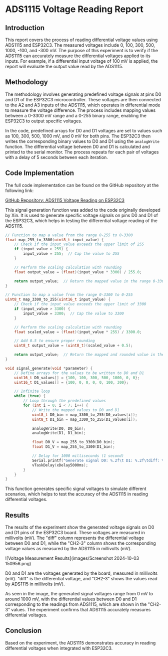 # ADS1115 Voltage Reading Report

## Introduction

This report covers the process of reading differential voltage values using ADS1115 and ESP32C3. The measured voltages include 0, 100, 300, 500, 1000, -100, and -300 mV. The purpose of this experiment is to verify if the ADS1115 can accurately measure the differential voltages applied to its inputs. For example, if a differential input voltage of 100 mV is applied, the report will evaluate the output value read by the ADS1115.

## Methodology

The methodology involves generating predefined voltage signals at pins D0 and D1 of the ESP32C3 microcontroller. These voltages are then connected to the A2 and A3 inputs of the ADS1115, which operates in differential mode to measure the voltage difference. The process includes mapping values between a 0-3300 mV range and a 0-255 binary range, enabling the ESP32C3 to output specific voltages.

In the code, predefined arrays for D0 and D1 voltages are set to values such as 100, 300, 500, 1000 mV, and 0 mV for both pins. The ESP32C3 then writes the corresponding binary values to D0 and D1 using the `analogWrite` function. The differential voltage between D0 and D1 is calculated and printed to the serial monitor. The process repeats for each pair of voltages with a delay of 5 seconds between each iteration.

## Code Implementation

The full code implementation can be found on the GitHub repository at the following link:

[GitHub Repository: ADS1115 Voltage Reading on ESP32C3](https://github.com/Gingerman1996/ADS1115_PT1000.git)

This signal generation function was added to the code originally developed by Xin. It is used to generate specific voltage signals on pins D0 and D1 of the ESP32C3, which helps in testing the differential voltage reading of the ADS1115.

```cpp
// Function to map a value from the range 0-255 to 0-3300
float map_255_to_3300(uint8_t input_value) {
    // Check if the input_value exceeds the upper limit of 255
    if (input_value > 255) {
        input_value = 255;  // Cap the value to 255
    }

    // Perform the scaling calculation with rounding
    float output_value = (float)(input_value * 3300) / 255.0;

    return output_value;  // Return the mapped value in the range 0-3300
}

// Function to map a value from the range 0-3300 to 0-255
uint8_t map_3300_to_255(uint16_t input_value) {
    // Check if the input_value exceeds the upper limit of 3300
    if (input_value > 3300) {
        input_value = 3300;  // Cap the value to 3300
    }

    // Perform the scaling calculation with rounding
    float scaled_value = (float)(input_value * 255) / 3300.0;

    // Add 0.5 to ensure proper rounding
    uint8_t output_value = (uint8_t)(scaled_value + 0.5);

    return output_value;  // Return the mapped and rounded value in the range 0-255
}

void signal_generate(void *parameter) {
    // Define arrays for the values to be written to D0 and D1
    uint16_t D0_values[] = {100, 100, 300, 500, 1000, 0, 0};
    uint16_t D1_values[] = {100, 0, 0, 0, 0, 100, 300};

    // Infinite loop
    while (true) {
        // Loop through the predefined values
        for (int i = 0; i < 7; i++) {
            // Write the mapped values to D0 and D1
            uint8_t D0_bin = map_3300_to_255(D0_values[i]);
            uint8_t D1_bin = map_3300_to_255(D1_values[i]);

            analogWrite(D0, D0_bin);
            analogWrite(D1, D1_bin);

            float D0_V = map_255_to_3300(D0_bin);
            float D1_V = map_255_to_3300(D1_bin);

            // Delay for 1000 milliseconds (1 second)
            Serial.printf("Generate signal D0: %.2f\t D1: %.2f\tdiff: %.2f\n", D0_V, D1_V, D0_V - D1_V);
            vTaskDelay(xDelay5000ms);
        }
    }
}
```
This function generates specific signal voltages to simulate different scenarios, which helps to test the accuracy of the ADS1115 in reading differential voltages.

## Results

The results of the experiment show the generated voltage signals on D0 and D1 pins of the ESP32C3 board. These voltages are measured in millivolts (mV). The "diff" column represents the differential voltage between D0 and D1, while the "CH2-3" column shows the corresponding voltage values as measured by the ADS1115 in millivolts (mV).

![Voltage Measurement Results](images/Screenshot 2024-10-03 150956.png)

D0 and D1 are the voltages generated by the board, measured in millivolts (mV). "diff" is the differential voltage, and "CH2-3" shows the values read by ADS1115 in millivolts (mV).

As seen in the image, the generated signal voltages range from 0 mV to around 1000 mV, with the differential values between D0 and D1 corresponding to the readings from ADS1115, which are shown in the "CH2-3" values. The experiment confirms that ADS1115 accurately measures differential voltages.

## Conclusion

Based on the experiment, the ADS1115 demonstrates accuracy in reading differential voltages when integrated with ESP32C3.

